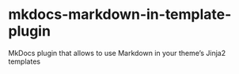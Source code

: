 # mkdocs-markdown-in-template-plugin
MkDocs plugin that allows to use Markdown in your theme’s Jinja2 templates
